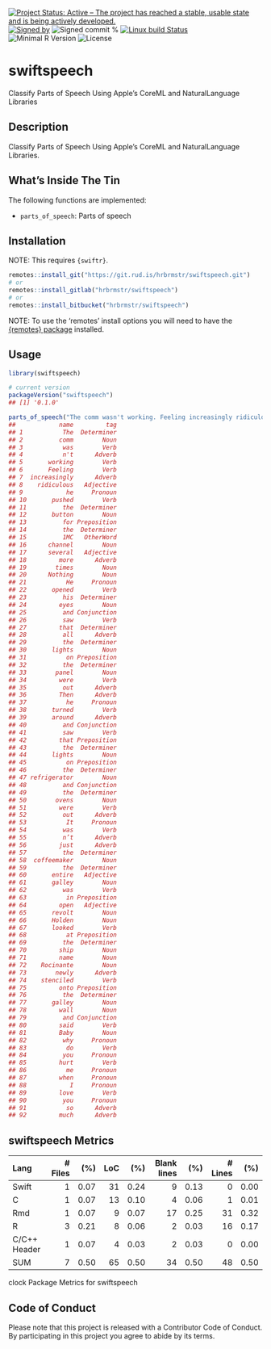 
[![Project Status: Active – The project has reached a stable, usable
state and is being actively
developed.](https://www.repostatus.org/badges/latest/active.svg)](https://www.repostatus.org/#active)
[![Signed
by](https://img.shields.io/badge/Keybase-Verified-brightgreen.svg)](https://keybase.io/hrbrmstr)
![Signed commit
%](https://img.shields.io/badge/Signed_Commits-100%25-lightgrey.svg)
[![Linux build
Status](https://travis-ci.org/hrbrmstr/swiftspeech.svg?branch=master)](https://travis-ci.org/hrbrmstr/swiftspeech)  
![Minimal R
Version](https://img.shields.io/badge/R%3E%3D-3.6.0-blue.svg)
![License](https://img.shields.io/badge/License-MIT-blue.svg)

# swiftspeech

Classify Parts of Speech Using Apple’s CoreML and NaturalLanguage
Libraries

## Description

Classify Parts of Speech Using Apple’s CoreML and NaturalLanguage
Libraries.

## What’s Inside The Tin

The following functions are implemented:

-   `parts_of_speech`: Parts of speech

## Installation

NOTE: This requires `{swiftr}`.

``` r
remotes::install_git("https://git.rud.is/hrbrmstr/swiftspeech.git")
# or
remotes::install_gitlab("hrbrmstr/swiftspeech")
# or
remotes::install_bitbucket("hrbrmstr/swiftspeech")
```

NOTE: To use the ‘remotes’ install options you will need to have the
[{remotes} package](https://github.com/r-lib/remotes) installed.

## Usage

``` r
library(swiftspeech)

# current version
packageVersion("swiftspeech")
## [1] '0.1.0'
```

``` r
parts_of_speech("The comm wasn't working. Feeling increasingly ridiculous, he pushed the button for the 1MC channel several more times. Nothing. He opened his eyes and saw that all the lights on the panel were out. Then he turned around and saw that the lights on the refrigerator and the ovens were out. It wasn’t just the coffeemaker; the entire galley was in open revolt. Holden looked at the ship name, Rocinante, newly stenciled onto the galley wall, and said, Baby, why do you hurt me when I love you so much?")
##            name         tag
## 1           The  Determiner
## 2          comm        Noun
## 3           was        Verb
## 4           n't      Adverb
## 5       working        Verb
## 6       Feeling        Verb
## 7  increasingly      Adverb
## 8    ridiculous   Adjective
## 9            he     Pronoun
## 10       pushed        Verb
## 11          the  Determiner
## 12       button        Noun
## 13          for Preposition
## 14          the  Determiner
## 15          1MC   OtherWord
## 16      channel        Noun
## 17      several   Adjective
## 18         more      Adverb
## 19        times        Noun
## 20      Nothing        Noun
## 21           He     Pronoun
## 22       opened        Verb
## 23          his  Determiner
## 24         eyes        Noun
## 25          and Conjunction
## 26          saw        Verb
## 27         that  Determiner
## 28          all      Adverb
## 29          the  Determiner
## 30       lights        Noun
## 31           on Preposition
## 32          the  Determiner
## 33        panel        Noun
## 34         were        Verb
## 35          out      Adverb
## 36         Then      Adverb
## 37           he     Pronoun
## 38       turned        Verb
## 39       around      Adverb
## 40          and Conjunction
## 41          saw        Verb
## 42         that Preposition
## 43          the  Determiner
## 44       lights        Noun
## 45           on Preposition
## 46          the  Determiner
## 47 refrigerator        Noun
## 48          and Conjunction
## 49          the  Determiner
## 50        ovens        Noun
## 51         were        Verb
## 52          out      Adverb
## 53           It     Pronoun
## 54          was        Verb
## 55          n’t      Adverb
## 56         just      Adverb
## 57          the  Determiner
## 58  coffeemaker        Noun
## 59          the  Determiner
## 60       entire   Adjective
## 61       galley        Noun
## 62          was        Verb
## 63           in Preposition
## 64         open   Adjective
## 65       revolt        Noun
## 66       Holden        Noun
## 67       looked        Verb
## 68           at Preposition
## 69          the  Determiner
## 70         ship        Noun
## 71         name        Noun
## 72    Rocinante        Noun
## 73        newly      Adverb
## 74    stenciled        Verb
## 75         onto Preposition
## 76          the  Determiner
## 77       galley        Noun
## 78         wall        Noun
## 79          and Conjunction
## 80         said        Verb
## 81         Baby        Noun
## 82          why     Pronoun
## 83           do        Verb
## 84          you     Pronoun
## 85         hurt        Verb
## 86           me     Pronoun
## 87         when     Pronoun
## 88            I     Pronoun
## 89         love        Verb
## 90          you     Pronoun
## 91           so      Adverb
## 92         much      Adverb
```

## swiftspeech Metrics

| Lang         | \# Files |  (%) | LoC |  (%) | Blank lines |  (%) | \# Lines |  (%) |
|:-------------|---------:|-----:|----:|-----:|------------:|-----:|---------:|-----:|
| Swift        |        1 | 0.07 |  31 | 0.24 |           9 | 0.13 |        0 | 0.00 |
| C            |        1 | 0.07 |  13 | 0.10 |           4 | 0.06 |        1 | 0.01 |
| Rmd          |        1 | 0.07 |   9 | 0.07 |          17 | 0.25 |       31 | 0.32 |
| R            |        3 | 0.21 |   8 | 0.06 |           2 | 0.03 |       16 | 0.17 |
| C/C++ Header |        1 | 0.07 |   4 | 0.03 |           2 | 0.03 |        0 | 0.00 |
| SUM          |        7 | 0.50 |  65 | 0.50 |          34 | 0.50 |       48 | 0.50 |

clock Package Metrics for swiftspeech

## Code of Conduct

Please note that this project is released with a Contributor Code of
Conduct. By participating in this project you agree to abide by its
terms.
